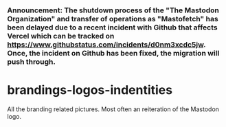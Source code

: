 ### Announcement: The shutdown process of the "The Mastodon Organization" and transfer of operations as "Mastofetch" has been delayed due to a recent incident with Github that affects Vercel which can be tracked on https://www.githubstatus.com/incidents/d0nm3xcdc5jw. Once, the incident on Github has been fixed, the migration will push through.

# brandings-logos-indentities
All the branding related pictures. Most often an reiteration of the Mastodon logo.
